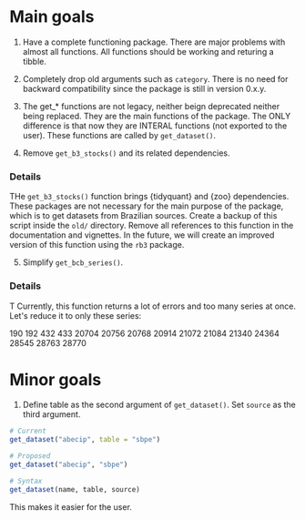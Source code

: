 
# Main goals

1. Have a complete functioning package. There are major problems with almost all functions. All functions should be working and returing a tibble.

2. Completely drop old arguments such as `category`. There is no need for backward compatibility since the package is still in version 0.x.y.

3. The get_* functions are not legacy, neither beign deprecated neither being replaced. They are the main functions of the package. The ONLY difference is that now they are INTERAL functions (not exported to the user). These functions are called by `get_dataset()`.

4. Remove `get_b3_stocks()` and its related dependencies.

### Details

THe `get_b3_stocks()` function brings {tidyquant} and {zoo} dependencies. These packages are not necessary for the main purpose of the package, which is to get datasets from Brazilian sources. Create a backup of this script inside the `old/` directory. Remove all references to this function in the documentation and vignettes. In the future, we will create an improved version of this function using the `rb3` package.

5. Simplify `get_bcb_series()`.

### Details
T
Currently, this function returns a lot of errors and too many series at once. Let's reduce it to only these series:

190
192
432
433
20704
20756
20768
20914
21072
21084
21340
24364
28545
28763
28770



# Minor goals

1. Define table as the second argument of `get_dataset()`. Set `source` as the third argument.

```r
# Current
get_dataset("abecip", table = "sbpe")

# Proposed
get_dataset("abecip", "sbpe")

# Syntax
get_dataset(name, table, source)
```

This makes it easier for the user.
